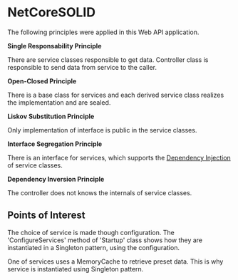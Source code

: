 # NetCoreSOLID

The following principles were applied in this Web API application.

**Single Responsability Principle**

There are service classes responsible to get data. Controller class is responsible to send data from service to the caller.

**Open-Closed Principle**

There is a base class for services and each derived service class realizes the implementation and are sealed.

**Liskov Substitution Principle**

Only implementation of interface is public in the service classes.

**Interface Segregation Principle**

There is an interface for services, which supports the [Dependency Injection](https://docs.microsoft.com/en-us/aspnet/core/fundamentals/dependency-injection?view=aspnetcore-5.0) of service classes.

**Dependency Inversion Principle**

The controller does not knows the internals of service classes.

## Points of Interest

The choice of service is made though configuration. The 'ConfigureServices' method of 'Startup' class shows how they are instantiated in a Singleton pattern, using the configuration.

One of services uses a MemoryCache to retrieve preset data. This is why service is instantiated using Singleton pattern.
